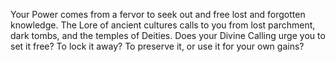Your Power comes from a fervor to seek out and free lost and forgotten knowledge. The Lore of ancient cultures calls to you from lost parchment, dark tombs, and the temples of Deities. Does your Divine Calling urge you to set it free? To lock it away? To preserve it, or use it for your own gains?